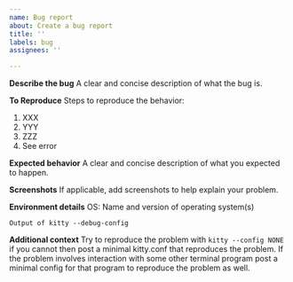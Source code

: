 ```yaml
---
name: Bug report
about: Create a bug report
title: ''
labels: bug
assignees: ''

---
```


**Describe the bug**
A clear and concise description of what the bug is.

**To Reproduce**
Steps to reproduce the behavior:
1. XXX
2. YYY
3. ZZZ
4. See error

**Expected behavior**
A clear and concise description of what you expected to happen.

**Screenshots**
If applicable, add screenshots to help explain your problem.

**Environment details**
OS: Name and version of operating system(s)

```
Output of kitty --debug-config
```

**Additional context**
Try to reproduce the problem with `kitty --config NONE` if you cannot then post a minimal kitty.conf that reproduces the problem. If the problem involves interaction with some other terminal program post a minimal config for that program to reproduce the problem as well.
